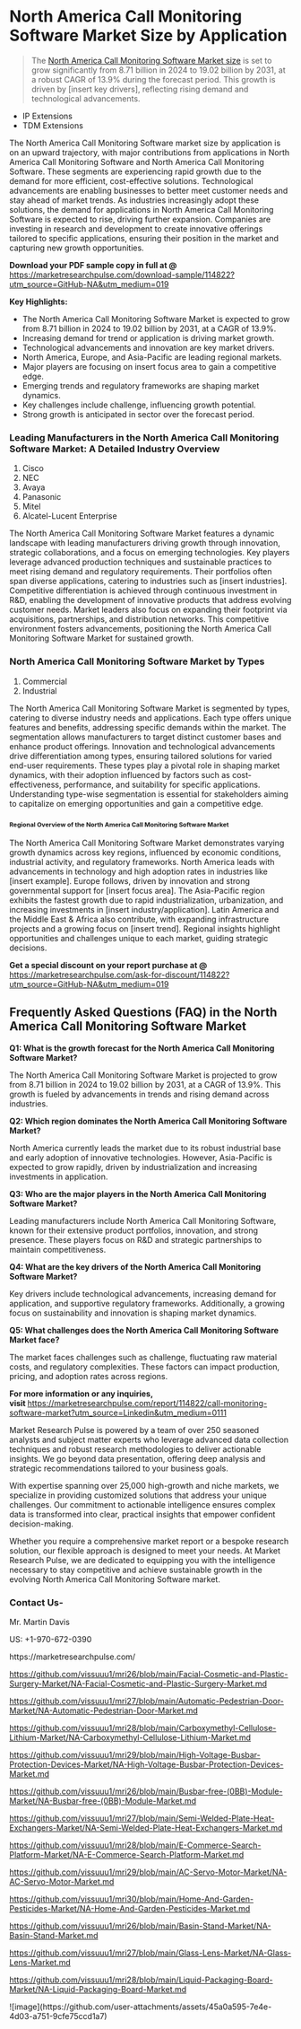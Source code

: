 <h1>North America Call Monitoring Software Market&nbsp;Size by Application</h1><blockquote><p>The <a href="https://marketresearchpulse.com/download-sample/114822?utm_source=GitHub-NA&amp;utm_medium=019">North America Call Monitoring Software Market size</a> is set to grow significantly from 8.71 billion in 2024 to 19.02 billion by 2031, at a robust CAGR of 13.9% during the forecast period. This growth is driven by [insert key drivers], reflecting rising demand and technological advancements.</p></blockquote><ul><li>IP Extensions<li> TDM Extensions</li></ul><p>The North America Call Monitoring Software market size by application is on an upward trajectory, with major contributions from applications in North America Call Monitoring Software and North America Call Monitoring Software. These segments are experiencing rapid growth due to the demand for more efficient, cost-effective solutions. Technological advancements are enabling businesses to better meet customer needs and stay ahead of market trends. As industries increasingly adopt these solutions, the demand for applications in North America Call Monitoring Software is expected to rise, driving further expansion. Companies are investing in research and development to create innovative offerings tailored to specific applications, ensuring their position in the market and capturing new growth opportunities.</p><p><strong>Download your PDF sample copy in full at @ </strong><a href="https://marketresearchpulse.com/download-sample/114822?utm_source=GitHub-NA&amp;utm_medium=019">https://marketresearchpulse.com/download-sample/114822?utm_source=GitHub-NA&amp;utm_medium=019</a></p><p><strong>Key Highlights: </strong></p><ul><li>The North America Call Monitoring Software Market is expected to grow from 8.71 billion in 2024 to 19.02 billion by 2031, at a CAGR of 13.9%.</li><li>Increasing demand for trend or application is driving market growth.</li><li>Technological advancements and innovation are key market drivers.</li><li>North America, Europe, and Asia-Pacific are leading regional markets.</li><li>Major players are focusing on insert focus area to gain a competitive edge.</li><li>Emerging trends and regulatory frameworks are shaping market dynamics.</li><li>Key challenges include challenge, influencing growth potential.</li><li>Strong growth is anticipated in sector over the forecast period.</li></ul><h3>Leading Manufacturers in the North America Call Monitoring Software Market: A Detailed Industry Overview</h3><ol><li>Cisco</li><li>NEC</li><li>Avaya</li><li>Panasonic</li><li>Mitel</li><li>Alcatel-Lucent Enterprise</li></ol><div class="flex max-w-full flex-col flex-grow"><div class="min-h-8 text-message flex w-full flex-col items-end gap-2 whitespace-normal break-words [.text-message+&amp;]:mt-5" dir="auto" data-message-author-role="assistant" data-message-id="fd8432e4-4910-450d-b182-61b7bfb0a01f" data-message-model-slug="gpt-4o"><div class="flex w-full flex-col gap-1 empty:hidden first:pt-[3px]"><div class="markdown prose w-full break-words dark:prose-invert light"><p>The North America Call Monitoring Software Market features a dynamic landscape with leading manufacturers driving growth through innovation, strategic collaborations, and a focus on emerging technologies. Key players leverage advanced production techniques and sustainable practices to meet rising demand and regulatory requirements. Their portfolios often span diverse applications, catering to industries such as [insert industries]. Competitive differentiation is achieved through continuous investment in R&amp;D, enabling the development of innovative products that address evolving customer needs. Market leaders also focus on expanding their footprint via acquisitions, partnerships, and distribution networks. This competitive environment fosters advancements, positioning the North America Call Monitoring Software Market for sustained growth.</p></div></div></div></div><h3>North America Call Monitoring Software Market by Types</h3><ol><li>Commercial<li> Industrial</li></ol><div class="flex max-w-full flex-col flex-grow"><div class="min-h-8 text-message flex w-full flex-col items-end gap-2 whitespace-normal break-words [.text-message+&amp;]:mt-5" dir="auto" data-message-author-role="assistant" data-message-id="084470be-0bb7-4664-bddf-5156b4f41249" data-message-model-slug="gpt-4o-mini"><div class="flex w-full flex-col gap-1 empty:hidden first:pt-[3px]"><div class="markdown prose w-full break-words dark:prose-invert light"><p>The North America Call Monitoring Software Market is segmented by types, catering to diverse industry needs and applications. Each type offers unique features and benefits, addressing specific demands within the market. The segmentation allows manufacturers to target distinct customer bases and enhance product offerings. Innovation and technological advancements drive differentiation among types, ensuring tailored solutions for varied end-user requirements. These types play a pivotal role in shaping market dynamics, with their adoption influenced by factors such as cost-effectiveness, performance, and suitability for specific applications. Understanding type-wise segmentation is essential for stakeholders aiming to capitalize on emerging opportunities and gain a competitive edge.</p></div></div></div></div><h3><span style="font-size: 11px;">Regional Overview of the North America Call Monitoring Software Market</span></h3><div class="flex max-w-full flex-col flex-grow"><div class="min-h-8 text-message flex w-full flex-col items-end gap-2 whitespace-normal break-words [.text-message+&amp;]:mt-5" dir="auto" data-message-author-role="assistant" data-message-id="e9038762-ce64-4e30-91c9-9bd413514231" data-message-model-slug="gpt-4o-mini"><div class="flex w-full flex-col gap-1 empty:hidden first:pt-[3px]"><div class="markdown prose w-full break-words dark:prose-invert light"><p>The North America Call Monitoring Software Market demonstrates varying growth dynamics across key regions, influenced by economic conditions, industrial activity, and regulatory frameworks. North America leads with advancements in technology and high adoption rates in industries like [insert example]. Europe follows, driven by innovation and strong governmental support for [insert focus area]. The Asia-Pacific region exhibits the fastest growth due to rapid industrialization, urbanization, and increasing investments in [insert industry/application]. Latin America and the Middle East &amp; Africa also contribute, with expanding infrastructure projects and a growing focus on [insert trend]. Regional insights highlight opportunities and challenges unique to each market, guiding strategic decisions.</p></div></div></div></div><p><strong>Get a special discount on your report purchase at @ </strong><a href="https://marketresearchpulse.com/ask-for-discount/114822?utm_source=GitHub-NA&amp;utm_medium=019">https://marketresearchpulse.com/ask-for-discount/114822?utm_source=GitHub-NA&amp;utm_medium=019</a></p><h2>Frequently Asked Questions (FAQ) in the North America Call Monitoring Software Market</h2><p><strong>Q1: What is the growth forecast for the North America Call Monitoring Software Market?</strong></p><p>The North America Call Monitoring Software Market is projected to grow from 8.71 billion in 2024 to 19.02 billion by 2031, at a CAGR of 13.9%. This growth is fueled by advancements in trends and rising demand across industries.</p><p><strong>Q2: Which region dominates the North America Call Monitoring Software Market?</strong></p><p>North America currently leads the market due to its robust industrial base and early adoption of innovative technologies. However, Asia-Pacific is expected to grow rapidly, driven by industrialization and increasing investments in application.</p><p><strong>Q3: Who are the major players in the North America Call Monitoring Software Market?</strong></p><p>Leading manufacturers include North America Call Monitoring Software, known for their extensive product portfolios, innovation, and strong presence. These players focus on R&amp;D and strategic partnerships to maintain competitiveness.</p><p><strong>Q4: What are the key drivers of the North America Call Monitoring Software Market?</strong></p><p>Key drivers include technological advancements, increasing demand for application, and supportive regulatory frameworks. Additionally, a growing focus on sustainability and innovation is shaping market dynamics.</p><p><strong>Q5: What challenges does the North America Call Monitoring Software Market face?</strong></p><p>The market faces challenges such as challenge, fluctuating raw material costs, and regulatory complexities. These factors can impact production, pricing, and adoption rates across regions.</p><p><strong>For more information or any inquiries, visit&nbsp;</strong><a href="https://marketresearchpulse.com/report/114822/call-monitoring-software-market?utm_source=Linkedin&utm_medium=0111">https://marketresearchpulse.com/report/114822/call-monitoring-software-market?utm_source=Linkedin&utm_medium=0111</a></p><p>Market Research Pulse is powered by a team of over 250 seasoned analysts and subject matter experts who leverage advanced data collection techniques and robust research methodologies to deliver actionable insights. We go beyond data presentation, offering deep analysis and strategic recommendations tailored to your business goals.</p><p>With expertise spanning over 25,000 high-growth and niche markets, we specialize in providing customized solutions that address your unique challenges. Our commitment to actionable intelligence ensures complex data is transformed into clear, practical insights that empower confident decision-making.</p><p>Whether you require a comprehensive market report or a bespoke research solution, our flexible approach is designed to meet your needs. At Market Research Pulse, we are dedicated to equipping you with the intelligence necessary to stay competitive and achieve sustainable growth in the evolving North America Call Monitoring Software market.</p><h3><strong>Contact Us-</strong></h3><p>Mr. Martin Davis</p><p>US: +1-970-672-0390</p><p>https://marketresearchpulse.com/</p><p><a href="https://github.com/vissuuu1/mri26/blob/main/Facial-Cosmetic-and-Plastic-Surgery-Market/NA-Facial-Cosmetic-and-Plastic-Surgery-Market.md">https://github.com/vissuuu1/mri26/blob/main/Facial-Cosmetic-and-Plastic-Surgery-Market/NA-Facial-Cosmetic-and-Plastic-Surgery-Market.md</a></p><p><a href="https://github.com/vissuuu1/mri27/blob/main/Automatic-Pedestrian-Door-Market/NA-Automatic-Pedestrian-Door-Market.md">https://github.com/vissuuu1/mri27/blob/main/Automatic-Pedestrian-Door-Market/NA-Automatic-Pedestrian-Door-Market.md</a></p><p><a href="https://github.com/vissuuu1/mri28/blob/main/Carboxymethyl-Cellulose-Lithium-Market/NA-Carboxymethyl-Cellulose-Lithium-Market.md">https://github.com/vissuuu1/mri28/blob/main/Carboxymethyl-Cellulose-Lithium-Market/NA-Carboxymethyl-Cellulose-Lithium-Market.md</a></p><p><a href="https://github.com/vissuuu1/mri29/blob/main/High-Voltage-Busbar-Protection-Devices-Market/NA-High-Voltage-Busbar-Protection-Devices-Market.md">https://github.com/vissuuu1/mri29/blob/main/High-Voltage-Busbar-Protection-Devices-Market/NA-High-Voltage-Busbar-Protection-Devices-Market.md</a></p><p><a href="https://github.com/vissuuu1/mri26/blob/main/Busbar-free-(0BB)-Module-Market/NA-Busbar-free-(0BB)-Module-Market.md">https://github.com/vissuuu1/mri26/blob/main/Busbar-free-(0BB)-Module-Market/NA-Busbar-free-(0BB)-Module-Market.md</a></p><p><a href="https://github.com/vissuuu1/mri27/blob/main/Semi-Welded-Plate-Heat-Exchangers-Market/NA-Semi-Welded-Plate-Heat-Exchangers-Market.md">https://github.com/vissuuu1/mri27/blob/main/Semi-Welded-Plate-Heat-Exchangers-Market/NA-Semi-Welded-Plate-Heat-Exchangers-Market.md</a></p><p><a href="https://github.com/vissuuu1/mri28/blob/main/E-Commerce-Search-Platform-Market/NA-E-Commerce-Search-Platform-Market.md">https://github.com/vissuuu1/mri28/blob/main/E-Commerce-Search-Platform-Market/NA-E-Commerce-Search-Platform-Market.md</a></p><p><a href="https://github.com/vissuuu1/mri29/blob/main/AC-Servo-Motor-Market/NA-AC-Servo-Motor-Market.md">https://github.com/vissuuu1/mri29/blob/main/AC-Servo-Motor-Market/NA-AC-Servo-Motor-Market.md</a></p><p><a href="https://github.com/vissuuu1/mri30/blob/main/Home-And-Garden-Pesticides-Market/NA-Home-And-Garden-Pesticides-Market.md">https://github.com/vissuuu1/mri30/blob/main/Home-And-Garden-Pesticides-Market/NA-Home-And-Garden-Pesticides-Market.md</a></p><p><a href="https://github.com/vissuuu1/mri26/blob/main/Basin-Stand-Market/NA-Basin-Stand-Market.md">https://github.com/vissuuu1/mri26/blob/main/Basin-Stand-Market/NA-Basin-Stand-Market.md</a></p><p><a href="https://github.com/vissuuu1/mri27/blob/main/Glass-Lens-Market/NA-Glass-Lens-Market.md">https://github.com/vissuuu1/mri27/blob/main/Glass-Lens-Market/NA-Glass-Lens-Market.md</a></p><p><a href="https://github.com/vissuuu1/mri28/blob/main/Liquid-Packaging-Board-Market/NA-Liquid-Packaging-Board-Market.md">https://github.com/vissuuu1/mri28/blob/main/Liquid-Packaging-Board-Market/NA-Liquid-Packaging-Board-Market.md</a></p>
![image](https://github.com/user-attachments/assets/45a0a595-7e4e-4d03-a751-9cfe75ccd1a7)
